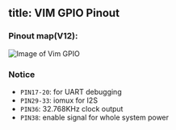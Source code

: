 title: VIM GPIO Pinout
---

### Pinout map(V12):
![Image of Vim GPIO](/images/vim/vim_pinout.png)


### Notice

* `PIN17-20`: for UART debugging
* `PIN29-33`: iomux for I2S
* `PIN36`: 32.768KHz clock output
* `PIN38`: enable signal for whole system power

